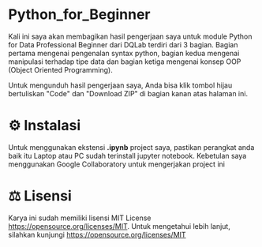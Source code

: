 # Python_for_Beginner
Kali ini saya akan membagikan hasil pengerjaan saya untuk module Python for Data Professional Beginner dari DQLab terdiri dari 3 bagian. Bagian pertama mengenai pengenalan syntax python, bagian kedua mengenai manipulasi terhadap tipe data dan bagian ketiga mengenai konsep OOP (Object Oriented Programming).

Untuk mengunduh hasil pengerjaan saya, Anda bisa klik tombol hijau bertuliskan "Code" dan "Download ZIP" di bagian kanan atas halaman ini.

# ⚙️ Instalasi
Untuk menggunakan ekstensi **.ipynb** project saya, pastikan perangkat anda baik itu Laptop atau PC sudah terinstall jupyter notebook. Kebetulan saya menggunakan Google Collaboratory untuk mengerjakan project ini

# ⚖️ Lisensi
Karya ini sudah memiliki lisensi MIT License https://opensource.org/licenses/MIT. Untuk mengetahui lebih lanjut, silahkan kunjungi https://opensource.org/licenses/MIT
